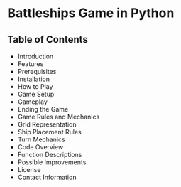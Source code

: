 # Battleships Game in Python

## Table of Contents
- Introduction
- Features
- Prerequisites
- Installation
- How to Play
- Game Setup
- Gameplay
- Ending the Game
- Game Rules and Mechanics
- Grid Representation
- Ship Placement Rules
- Turn Mechanics 
- Code Overview
- Function Descriptions
- Possible Improvements
- License 
- Contact Information